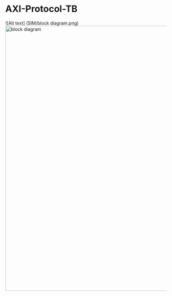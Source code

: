 # AXI-Protocol-TB

![Alt text] (SIM/block diagram.png)
<img width="1037" height="828" alt="block diagram" src="https://github.com/user-attachments/assets/56c04660-f5cc-44e6-82bd-be0495e5a3cb" />
